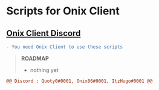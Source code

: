 # Scripts for Onix Client


[<h2>Onix Client Discord</h2>](https://discord.gg/onixclient)

```diff
- You need Onix Client to use these scripts
```
> **ROADMAP**
> - nothing yet
```diff
@@ Discord : Quoty0#0001, Onix86#0001, ItzHugo#0001 @@
```
